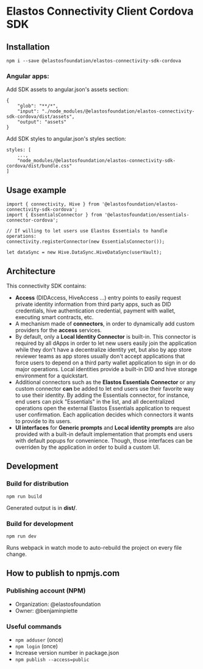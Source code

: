 # Elastos Connectivity Client Cordova SDK

## Installation

```npm i --save @elastosfoundation/elastos-connectivity-sdk-cordova```

### Angular apps:

Add SDK assets to angular.json's assets section:

```
{
    "glob": "**/*",
    "input": "./node_modules/@elastosfoundation/elastos-connectivity-sdk-cordova/dist/assets",
    "output": "assets"
}
```

Add SDK styles to angular.json's styles section:

```
styles: [
    ...,
    "node_modules/@elastosfoundation/elastos-connectivity-sdk-cordova/dist/bundle.css"
]
```

## Usage example

```
import { connectivity, Hive } from '@elastosfoundation/elastos-connectivity-sdk-cordova';
import { EssentialsConnector } from '@elastosfoundation/essentials-connector-cordova';

// If willing to let users use Elastos Essentials to handle operations:
connectivity.registerConnector(new EssentialsConnector());

let dataSync = new Hive.DataSync.HiveDataSync(userVault);
```

## Architecture

This connectivity SDK contains:

- **Access** (DIDAccess, HiveAccess ...) entry points to easily request private identity information from third party apps, such as DID credentials, hive authentication credential, payment with wallet, executing smart contracts, etc.
- A mechanism made of **connectors**, in order to dynamically add custom providers for the **access** services.
- By default, only a **Local Identity Connector** is built-in. This connector is required by all dApps in order to let new users easily join the application while they don't have a decentralize identity yet, but also by app store reviewer teams as app stores usually don't accept applications that force users to depend on a third party wallet application to sign in or do major operations. Local identities provide a built-in DID and hive storage environment for a quickstart.
- Additional connectors such as the **Elastos Essentials Connector** or any custom connector **can** be added to let end users use their favorite way to use their identity. By adding the Essentials connector, for instance, end users can pick "Essentials" in the list, and all decentralized operations open the external Elastos Essentials application to request user confirmation. Each application decides which connectors it wants to provide to its users.
- **UI interfaces** for **Generic prompts** and **Local identity prompts** are also provided with a built-in default implementation that prompts end users with default popups for convenience. Though, those interfaces can be overriden by the application in order to build a custom UI.

## Development

### Build for distribution

```npm run build```

Generated output is in **dist/**.

### Build for development

```npm run dev```

Runs webpack in watch mode to auto-rebuild the project on every file change.

## How to publish to npmjs.com

### Publishing account (NPM)

- Organization: @elastosfoundation
- Owner: @benjaminpiette

### Useful commands

- `npm adduser` (once)
- `npm login` (once)
- Increase version number in package.json
- `npm publish --access=public`
